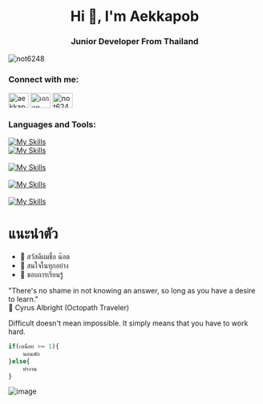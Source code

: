 <h1 align="center">Hi 👋, I'm Aekkapob</h1>
<h3 align="center">Junior Developer From Thailand</h3>

<p align="left"> <img src="https://komarev.com/ghpvc/?username=not6248&label=Profile%20views&color=0e75b6&style=flat" alt="not6248" /> </p>

<h3 align="left">Connect with me:</h3>
<p align="left">
<a href="https://www.linkedin.com/in/aekkapob-pangtan-31478626b" target="blank"><img align="center" src="https://raw.githubusercontent.com/rahuldkjain/github-profile-readme-generator/master/src/images/icons/Social/linked-in-alt.svg" alt="aekkapob pangtan" height="30" width="40" /></a>
<a href="https://fb.com/เอกภพ แผงตัน" target="blank"><img align="center" src="https://raw.githubusercontent.com/rahuldkjain/github-profile-readme-generator/master/src/images/icons/Social/facebook.svg" alt="เอกภพ แผงตัน" height="30" width="40" /></a>
<a href="https://www.youtube.com/c/not6248" target="blank"><img align="center" src="https://raw.githubusercontent.com/rahuldkjain/github-profile-readme-generator/master/src/images/icons/Social/youtube.svg" alt="not6248" height="30" width="40" /></a>
</p>

<h3 align="left">Languages and Tools:</h3>
<!-- <p align="left">
  <a href="https://www.blender.org/" target="_blank" rel="noreferrer"> <img src="https://download.blender.org/branding/community/blender_community_badge_white.svg" alt="blender" width="40" height="40"/> </a> 
  <a href="https://www.w3schools.com/css/" target="_blank" rel="noreferrer"> <img src="https://raw.githubusercontent.com/devicons/devicon/master/icons/css3/css3-original-wordmark.svg" alt="css3" width="40" height="40"/> </a> 
  <a href="https://www.figma.com/" target="_blank" rel="noreferrer"> <img src="https://www.vectorlogo.zone/logos/figma/figma-icon.svg" alt="figma" width="40" height="40"/> </a> 
  <a href="https://www.w3.org/html/" target="_blank" rel="noreferrer"> <img src="https://raw.githubusercontent.com/devicons/devicon/master/icons/html5/html5-original-wordmark.svg" alt="html5" width="40" height="40"/> </a> 
  <a href="https://www.java.com" target="_blank" rel="noreferrer"> <img src="https://raw.githubusercontent.com/devicons/devicon/master/icons/java/java-original.svg" alt="java" width="40" height="40"/> </a> 
  <a href="https://developer.mozilla.org/en-US/docs/Web/JavaScript" target="_blank" rel="noreferrer"> <img src="https://raw.githubusercontent.com/devicons/devicon/master/icons/javascript/javascript-original.svg" alt="javascript" width="40" height="40"/> </a> 
  <a href="https://www.mysql.com/" target="_blank" rel="noreferrer"> <img src="https://raw.githubusercontent.com/devicons/devicon/master/icons/mysql/mysql-original-wordmark.svg" alt="mysql" width="40" height="40"/> </a> 
  <a href="https://www.photoshop.com/en" target="_blank" rel="noreferrer"> <img src="https://raw.githubusercontent.com/devicons/devicon/master/icons/photoshop/photoshop-line.svg" alt="photoshop" width="40" height="40"/> </a> 
  <a href="https://www.php.net" target="_blank" rel="noreferrer"> <img src="https://raw.githubusercontent.com/devicons/devicon/master/icons/php/php-original.svg" alt="php" width="40" height="40"/> </a> 
  <a href="https://www.python.org" target="_blank" rel="noreferrer"> <img src="https://raw.githubusercontent.com/devicons/devicon/master/icons/python/python-original.svg" alt="python" width="40" height="40"/> </a>
</p> -->

[![My Skills](https://skillicons.dev/icons?i=html,css)](https://skillicons.dev) <br>
[![My Skills](https://skillicons.dev/icons?i=js,ts,php,java,mysql)](https://skillicons.dev) <br><br>
[![My Skills](https://skillicons.dev/icons?i=angular,react,nextjs,bootstrap,jquery)](https://skillicons.dev) <br><br>
[![My Skills](https://skillicons.dev/icons?i=vscode,figma,blender,ps,notion,github)](https://skillicons.dev) <br><br>
[![My Skills](https://skillicons.dev/icons?i=windows)](https://skillicons.dev) <br>



# แนะนำตัว
- 👋 สวัสดีผมชื่อ น๊อต
- 👀 สนใจในทุกอย่าง 
- 🌱 ชอบการเรียนรู้ 
  
"There's no shame in not knowing an answer, so long as you have a desire to learn."\
💬 Cyrus Albright (Octopath Traveler)

Difficult doesn't mean impossible. It simply means that you have to work hard.

```php
if(เหนื่อย >= 1){
    นอนพัก
}else{
    ทำงาน
}
```

![image](https://github.com/not6248/not6248/assets/96365700/67b87a9a-8766-4227-8628-76f98f25f6c7)



    
<!---
not6248/not6248 is a ✨ special ✨ repository because its `README.md` (this file) appears on your GitHub profile.
You can click the Preview link to take a look at your changes.
--->

